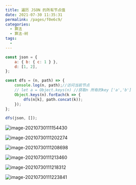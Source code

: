 ```yaml
---
title: 遍历 JSON 的所有节点值
date: 2021-07-30 11:35:31
permalink: /pages/f0e6c9/
categories:
  - 算法
  - 算法-树
tags:
  - 
---
```


```js
const json = {
    a: { b: { c: 1 } },
    d: [1, 2],
};

const dfs = (n, path) => {
    console.log(n, path);//访问当前节点
    // let a = Object.keys(n) //获取n 所有的key ['a','b']
    Object.keys(n).forEach(k => {
        dfs(n[k], path.concat(k));
    });
};

dfs(json, []);
```

![image-20210730111154430](https://gitee.com/sheep101/typora-img-save/raw/master/img/20210730111154.png)

![image-20210730111202274](https://gitee.com/sheep101/typora-img-save/raw/master/img/20210730111202.png)

![image-20210730111208698](https://gitee.com/sheep101/typora-img-save/raw/master/img/20210730111208.png)

![image-20210730111213460](https://gitee.com/sheep101/typora-img-save/raw/master/img/20210730111213.png)

![image-20210730111218312](https://gitee.com/sheep101/typora-img-save/raw/master/img/20210730111218.png)

![image-20210730111223841](https://gitee.com/sheep101/typora-img-save/raw/master/img/20210730111223.png)